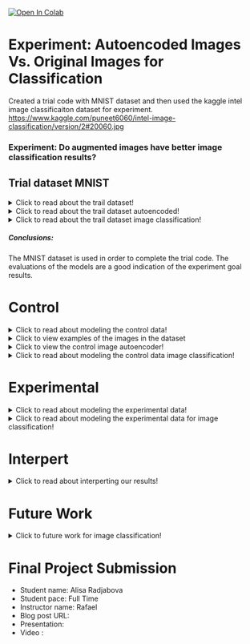 
<a href="https://colab.research.google.com/github/aradjabova/dsc-capstone-project-v2-online-ds-ft-120919/blob/master/ReadME.ipynb" target="_parent"><img src="https://colab.research.google.com/assets/colab-badge.svg" alt="Open In Colab"/></a>

# Experiment: Autoencoded Images  Vs. Original Images for Classification

Created a trial code with MNIST dataset and then used the kaggle intel image classificaiton dataset for experiment.
https://www.kaggle.com/puneet6060/intel-image-classification/version/2#20060.jpg 


### Experiment: Do augmented images have better image classification results?




## Trial dataset MNIST

<details>
  <summary>Click to read about the trail dataset! </summary>
  
  ## Obtaining
  * We have gathered the data from https://keras.io/api/datasets/mnist/
  * This is a dataset of 60,000 28x28 grayscale images of the 10 digits, along with a test set of 10,000 images.
    

<img  src="https://drive.google.com/uc?id=1m58DO3twhgExsLLVtayU4MH2Rzzb3XCT">


  * Fourtunately, the dataset has plenty of images and there was no cleaning, creating required.

Using the OSEM process we will build an autoencoder and an image classifier.

### Autoencoder
  * Is used to condense the information in the images
  * Condensing the information allows the autoencoder learn the most important parts of an image
  * Once the images are condensed the decoder will use the learned information to expand the images to the original size

### Image Classification
 * Is created to teach the machine to predict what the image is showing

This is an unbalanced multi-class classification problem; thought because we have plenty of each image, we will not need to create more images.

</details>


<details>
  <summary>Click to read about the trail dataset autoencoded! </summary>
  
  ## Autoencoder
    
<img  src="https://drive.google.com/open?id=1DR6ccJJwfJOz4rJuYjj9v5mZ4-UCsP6Q">

  * Here you can see that the original images (top) that are inputed are condensed and then reblown into blurry images of it self (bottom).


#### Noisy Autoencoder
<img  src="https://drive.google.com/uc?id=1b6YiWQBs7G2L83gpIdY5g5GQPD04E_Ki">

  * Here we can see that the "noisy" input (bottom), meaning having additional pixels added, outputs clean images simlar to the original images

</details>

<details>
  <summary>Click to read about the trail dataset image classification! </summary>
  
  ## Classification
    
#### Simple CNN (Central Neural Network) for Image Classification

When creating a simple image classification there are different methods of making sure how well the machine is learning. 

<img  src="https://drive.google.com/uc?id=1Phv01zz-TsENuX5xDUz31r9s5dW6GvU7">
<img  src="https://drive.google.com/uc?id=1r7w9cMA2P5cbNLzT__JaaZ1mgusWFTQN">

  * These show how well the model has been learning. The higher the accuracy during training and validation dictates better results
  * Lower loss shows that the amount of error is decreasing

#### Confusion Matrix

<img  src="https://drive.google.com/uc?id=1SVQ0WGCXWRKc-4RhvV0t4LlBFgfXi9_f" align="middle">

  * These are a great visual representation of how well the model is performing and learning.
  * The diagnoal line of the confusion matrix indicates the accurately labeled images.

#### Classification Report
<img  src="https://drive.google.com/uc?id=1reDBGIK1_qEi3qW9D0V-ePj3k0QzqgfC" >

* Another way of seeing how well the images are being identified.

</details>


##### Conclusions:


The MNIST dataset is used in order to complete the trial code. The evaluations of the models are a good indication of the experiment goal results.



# Control
<details>
  <summary>Click to read about modeling the control data! </summary>
  
  ## Dataset
  The kaggle data is a dataset of images of building, forest, glacier, mountain, sea and street.

   <img style="float: center;" src="https://drive.google.com/uc?id=1tpWgffkIFDqwUr13JlCK8UrgTHmZAjoz" >

There is a decent amount of images available for each category, but it may impact the amount that can be learned from the current amount of images.

</details>

  <details>
    <summary>Click to view examples of the images in the dataset
    </summary>
   <img style="float: center;" src="https://drive.google.com/uc?id=1uW7i_tVnzfgaX2BxNgtGIGPxc95Xvpe5" width="400" height="200" >
   <img style="float: center;" src="https://drive.google.com/uc?id=1EXl96CvTaTP0xOrmMunCnUVtOt6Ok3d5" width="400" height="200" >
   <img style="float: center;" src="https://drive.google.com/uc?id=1w3WeUWl9PEYkyzdKFXdoiHouYo4IE0Bk" width="400" height="200" >
   <img style="float: center;" src="https://drive.google.com/uc?id=1OjqQwdxPKO6cLeVY1hlUOu_yThE27IEW" width="400" height="200" >
   <img style="float: center;" src="https://drive.google.com/uc?id=1mVKzKjt64HxZiC-O534MsusmoUOcQOnY" width="400" height="200">
   <img style="float: center;" src="https://drive.google.com/uc?id=1BUKUx4cTK0GS92dawf2nCkSilncdvM-R" width="400" height="200">
   </details>

<details>
<summary>Click to view the control image autoencoder!</summary>

<img  src="https://drive.google.com/uc?id=1sdql_R9KtWm3nkFY4G6D9Zzqzu2zp-8N">

<img  src="https://drive.google.com/uc?id=1XjcRJuNTI7B7AsZrNIg4bRJ7_yuqr4lV" width="300" height="400">
<img  src="https://drive.google.com/uc?id=1L-FxmT7JPv7IhhABZ3ceiI_f_5o8HK8f" width="300" height="400">

</details>

</details>  

<details>
  <summary>Click to read about modeling the control data image classification! </summary>
  
  ## Modeling
  To model our data effectively; we created a image classifier with few simple layers.

   <img style="float: center;" src="https://drive.google.com/uc?id=10FL_C81awujhuK9IfHnsxGxTEYqFcKiw" >

  * Conv2D 

    * Scans the image and takes each pixel value in a 3x3 (or 4x4, depends on setting) part and multiplies it by a certain weight, adds the numbers and uses that number as the value of the output image of that pixel
    * Depending on the weights, the output image can be blurred, brighter, darker, etc. (basicallu, slight photoshop)

  * MaxPooling2
    * Resizes the output image
    * Takes 2x2 area of a image and chooses the max value in each area
    * Shrinks the image by a factor of two
    * After shrinking usually the images are used for additional filters (Conv2D) in order to train on smaller scales to find more patterns
  
  * Flatten
    * Because we will be using Dense next, we need to use Flatten to reduce the number of dimensions to one dimension
  
  * Dense
    * Dense layers are hidden layers that use different acitvation functions to find the weights of each parameter of the image in order to appropriately learn the images

  * Dropout
    * Usually set to 40%, which means that 40% of the parameters that go into the Dropout are set to zero,
    * This helps the model not overfit

This leads us to having 3,940,000 differnt parameters that our model is using and going throught in order to train on the images.

## Evaluating Classification
   <img style="float: center;" src="https://drive.google.com/uc?id=18k7DyV5mfu_aaZ_s4G6EaYuvUwx1ADY7" width="500" height="600" >
   <img style="float: center;" src="https://drive.google.com/uc?id=1EeRqBK6PLqbDEkd4Z6Zw3gdplpkQ4E5O" width="500" height="600">
  
* Here we see that the training accuracy and loss is getting better with time but the spikes show that the models are not overfitting
 
   <img style="float: center;" src="https://drive.google.com/uc?id=1LFUbMEG7nBBZQb_vm6bKrbVvUYVznb7E" width="400" height="500">
   <img style="float: center;" src="https://drive.google.com/uc?id=1O4x9Q2m_tNNVq8C-4ERx8uwpXWf6a4Ye" width="600" height="300">

   * The image classification model shows that the simple control model is not that good at identifing the images.

</details>  
  


# Experimental

<details>
  <summary>Click to read about modeling the experimental data! </summary>
  

<img  src="https://drive.google.com/uc?id=1XjcRJuNTI7B7AsZrNIg4bRJ7_yuqr4lV" width="300" height="400">
<img  src="https://drive.google.com/uc?id=1L-FxmT7JPv7IhhABZ3ceiI_f_5o8HK8f" width="300" height="400">

* Using these augmented images that are blurred as our input into the image classification. Instead of the original (focused) images we are using the images recreated by our autoencoder.

</details>  

<details>
  <summary>Click to read about modeling the experimental data for image classification! </summary>
  
  ## Modeling
  To model our data effectively; we used the same image classifier throughout the experiment. 

   <img style="float: center;" src="https://drive.google.com/uc?id=10FL_C81awujhuK9IfHnsxGxTEYqFcKiw" >


## Evaluating Classification
  
Here we see the training accuracy and loss to get a better idea of what is going on
 
   <img style="float: center;" src="https://drive.google.com/uc?id=1OdcLhcQWxD-Zy3oB3rkMPfMIOHcFH0Xu" width="500" height="600">
   <img style="float: center;" src="https://drive.google.com/uc?id=1yJWFmObhYEHB6vYhErv0jylouqiQy4Dj" width="500" height="600">

   * As shown above the accuracy of the training data is steadily going up, if the number of epochs is increased would still slowly climb.
   * The accuracy of the validation data is stagnant. This could mean that the model is overfitting for the triaining data that the new data is confusing it. 
   * The loss of the model is another indicator that in the current model it is overfitting. Menaing that that the loss of the training data is getting smaller but the validation data is growing due to the model not being familiar with it.

The image classification model shows that the simple image classification with the augmented images does not improve the models ability of classifing the images.

</details>  
  



# Interpert
<details>
  <summary>Click to read about interperting our results! </summary>
  
  ## Interpreting the results
  * The way to interpret the results, is by reviewing the confusion matrices and classification report of both the images to see how well they had performed. 

<img style="float: left;" src="https://drive.google.com/uc?id=1OZzWsICFEukRUo5evZSQg4aiZnKaHZXo" >
<img style="float: left;" src="https://drive.google.com/uc?id=1LFUbMEG7nBBZQb_vm6bKrbVvUYVznb7E" >

  * The confusion matrices tells us how well the model performed on the test images by displaying what the model classified the images as based on the accurate labels of the images. 
  * As shown the confusion matrix of the augmented images, the majority of the images were classified as one type of image which drastically dropped the accuracy and reliability of the images. 
  * The original image classification seems to have had a more diverse outcome but still was fairly inaccurate.

By observing all the accuracy, loss, and confusion matrices of the model, we are able to infer that augmented images are not capable of increasing the accuracy of the images due to the models overfitting. 

</details>  



# Future Work
<details>
  <summary> Click to future work for image classification! </summary>
  
  ## Future work for experimenting with augmented images
  
  * Obtain more images of each category will give the model more refrences to learn from 
  * Create deeper models with more layer that can handle learning for longer periods of time and be more accurate
  * Attempt to use the encoded part of an images to classify the images instead of the entire image classification on recreated augmented images.

</details>




# Final Project Submission

* Student name: Alisa Radjabova
* Student pace: Full Time
* Instructor name: Rafael
* Blog post URL: 
* Presentation: 
* Video : 


